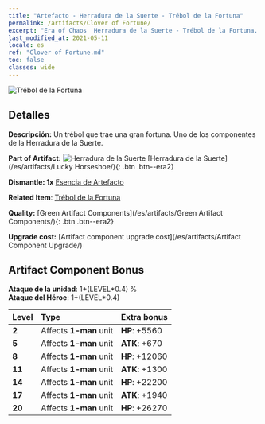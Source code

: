 ```yaml
---
title: "Artefacto - Herradura de la Suerte - Trébol de la Fortuna"
permalink: /artifacts/Clover of Fortune/
excerpt: "Era of Chaos  Herradura de la Suerte - Trébol de la Fortuna. Un trébol que trae una gran fortuna. Uno de los componentes de la Herradura de la Suerte."
last_modified_at: 2021-05-11
locale: es
ref: "Clover of Fortune.md"
toc: false
classes: wide
---
```


 ![Trébol de la Fortuna](/images/t/artifact_40121.png)



## Detalles

 **Descripción:** Un trébol que trae una gran fortuna. Uno de los componentes de la Herradura de la Suerte.

 **Part of Artifact:** ![Herradura de la Suerte](/images/t/icon_artifact_12.png) [Herradura de la Suerte](/es/artifacts/Lucky Horseshoe/){: .btn .btn--era2}

 **Dismantle: 1x** [Esencia de Artefacto](/ItemsES/con_905/)

 **Related Item**: [Trébol de la Fortuna](/ItemsES/art_109/)

 **Quality:** [Green Artifact Components](/es/artifacts/Green Artifact Components/){: .btn .btn--era2}

 **Upgrade cost:** [Artifact component upgrade cost](/es/artifacts/Artifact Component Upgrade/)

## Artifact Component Bonus

  **Ataque de la unidad**: 1+(LEVEL\*0.4) %<br/>**Ataque del Héroe**: 1+(LEVEL\*0.4)

  |  Level  | Type |    Extra bonus  | 
  |:--------|:-----|:----------------| 
  | **2** | Affects **1-man** unit | **HP**: +5560 | 
  | **5** | Affects **1-man** unit | **ATK**: +670 | 
  | **8** | Affects **1-man** unit | **HP**: +12060 | 
  | **11** | Affects **1-man** unit | **ATK**: +1300 | 
  | **14** | Affects **1-man** unit | **HP**: +22200 | 
  | **17** | Affects **1-man** unit | **ATK**: +1940 | 
  | **20** | Affects **1-man** unit | **HP**: +26270 | 
